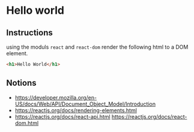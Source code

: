 # Hello world
## Instructions
using the moduls `react` and `react-dom` render the following html to a DOM element.
```html
<h1>Hello World</h1>
```
## Notions
- https://developer.mozilla.org/en-US/docs/Web/API/Document_Object_Model/Introduction
- https://reactjs.org/docs/rendering-elements.html
- https://reactjs.org/docs/react-api.html
https://reactjs.org/docs/react-dom.html
